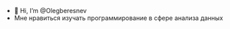 - 👋 Hi, I’m @Olegberesnev
- Мне нравиться изучать программирование в сфере анализа данных

<!---
Olegberesnev/Olegberesnev is a ✨ special ✨ repository because its `README.md` (this file) appears on your GitHub profile.
You can click the Preview link to take a look at your changes.
--->
